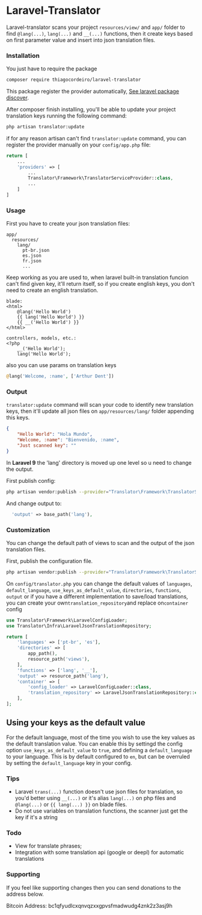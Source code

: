 # Laravel-Translator

Laravel-translator scans your project `resources/view/` and `app/` folder to find `@lang(...)`, `lang(...)` and `__(...)`
functions, then it create keys based on first parameter value and insert into json translation files.

### Installation

You just have to require the package

```bash
composer require thiagocordeiro/laravel-translator
```

This package register the provider automatically,
[See laravel package discover](https://laravel.com/docs/5.5/packages#package-discovery).

After composer finish installing, you'll be able to update your project translation keys running the following command:

```bash
php artisan translator:update
```

if for any reason artisan can't find `translator:update` command, you can register the provider manually on your `config/app.php` file:

```php
return [
    ...
    'providers' => [
        ...
        Translator\Framework\TranslatorServiceProvider::class,
        ...
    ]
]
```

### Usage

First you have to create your json translation files:

```
app/
  resources/
    lang/
      pt-br.json
      es.json
      fr.json
      ...
```

Keep working as you are used to, when laravel built-in translation funcion can't find given key,
it'll return itself, so if you create english keys, you don't need to create an english translation.

```php-template
blade:
<html>
    @lang('Hello World')
    {{ lang('Hello World') }}
    {{ __('Hello World') }}
</html>

controllers, models, etc.:
<?php
    __('Hello World');
    lang('Hello World');
```

also you can use params on translation keys

```php
@lang('Welcome, :name', ['Arthur Dent'])
```

### Output

`translator:update` command will scan your code to identify new translation keys, then it'll update all json files on `app/resources/lang/` folder appending this keys.

```json
{
    "Hello World": "Hola Mundo",
    "Welcome, :name": "Bienvenido, :name",
    "Just scanned key": ""
}
```
In **Laravel 9** the 'lang' directory is moved up one level so u need to change the output.

First publish config:
```bash
php artisan vendor:publish --provider="Translator\Framework\TranslatorServiceProvider"
```
And change output to:
```php
  'output' => base_path('lang'),
```

### Customization

You can change the default path of views to scan and the output of the json translation files.

First, publish the configuration file.

```bash
php artisan vendor:publish --provider="Translator\Framework\TranslatorServiceProvider"
```

On ``config/translator.php`` you can change the default values of `languages`, `default_language`, `use_keys_as_default_value`, `directories`, `functions`, `output` or if you have a different implementation to save/load translations, you can create your own`translation_repository`and replace on`container` config

```php
use Translator\Framework\LaravelConfigLoader;
use Translator\Infra\LaravelJsonTranslationRepository;

return [
    'languages' => ['pt-br', 'es'],
    'directories' => [
        app_path(),
        resource_path('views'),
    ],
    'functions' => ['lang', '__'],
    'output' => resource_path('lang'),
    'container' => [
        'config_loader' => LaravelConfigLoader::class,
        'translation_repository' => LaravelJsonTranslationRepository::class,
    ],
];
```

## Using your keys as the default value

For the default language, most of the time you wish to use the key values as the default translation value. You can enable this by settingd the config option `use_keys_as_default_value` to `true`, and defining a `default_language` to your language. This is by default configured to `en`, but can be overruled by setting the `default_language` key in your config.

### Tips

- Laravel `trans(...)` function doesn't use json files for translation, so you'd better using `__(...)` or it's alias `lang(...)` on php files and `@lang(...)` or `{{ lang(...) }}` on blade files.
- Do not use variables on translation functions, the scanner just get the key if it's a string

### Todo

- View for translate phrases;
- Integration with some translation api (google or deepl) for automatic translations


### Supporting
If you feel like supporting changes then you can send donations to the address below.

Bitcoin Address: bc1qfyudlcxqnvqzxxgpvsfmadwudg4znk2z3asj9h
